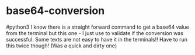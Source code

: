 # base64-conversion
#python3
I know there is a straight forward command to get a base64 value from the terminal but this one - I just use to validate if the conversion was successful. Some texts are not easy to have it in the terminals!! 
Have to run this twice though! (Was a quick and dirty one)

